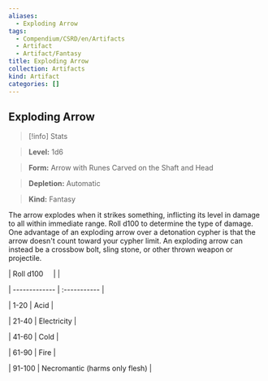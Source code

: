 ```yaml
---
aliases:
  - Exploding Arrow
tags:
  - Compendium/CSRD/en/Artifacts
  - Artifact
  - Artifact/Fantasy
title: Exploding Arrow
collection: Artifacts
kind: Artifact
categories: []
---
```

## Exploding Arrow    
>[!info] Stats    
> **Level:** 1d6    
> **Form:** Arrow with Runes Carved on the Shaft and Head    
> **Depletion:** Automatic    
> **Kind:** Fantasy  
    
The arrow explodes when it strikes something, inflicting its level in damage to all within immediate range. Roll d100 to determine the type of damage. One advantage of an exploding arrow over a detonation cypher is that the arrow doesn't count toward your cypher limit. An exploding arrow can instead be a crossbow bolt, sling stone, or other thrown weapon or projectile.    
  
|  Roll d100 &nbsp; &nbsp; |   |    
| ------------- | :----------- |    
| 1-20 | Acid |    
| 21-40 | Electricity |    
| 41-60 | Cold |    
| 61-90 | Fire |    
| 91-100 | Necromantic (harms only flesh) |